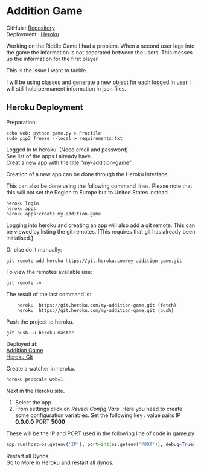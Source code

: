 # Addition Game

GitHub :  [Repository](https://github.com/abonello/addition_game)  
Deployment : [Heroku](https://my-addition-game.herokuapp.com/)  

Working on the Riddle Game I had a problem. When a second user logs into the game
the information is not separated between the users. This messes up the information
for the first player.

This is the issue I want to tackle.

I will be using classes and generate a new object for each logged in user. I will 
still hold permanent information in json files.


## Heroku Deployment

Preparation:
~~~~
echo web: python game.py > Procfile  
sudo pip3 freeze --local > requirements.txt
~~~~

Logged in to heroku. (Need email and password)  
See list of the apps I already have.   
Creat a new app with the title "my-addition-game".  

Creation of a new app can be done through the Heroku interface.


This can also be done using the following command lines. Please note that this
will not set the Region to Europe but to United States instead.
~~~~
heroku login
heroku apps
heroku apps:create my-addition-game
~~~~
  
Logging into heroku and creating an app will also add a git remote. This can be 
viewed by listing the git remotes. 
[This requires that git has already been initialised.]

Or else do it manually:
~~~~
git remote add heroku https://git.heroku.com/my-addition-game.git 
~~~~

To view the remotes available use:
~~~~
git remote -v
~~~~

The result of the last command is:
~~~~
    heroku  https://git.heroku.com/my-addition-game.git (fetch)
    heroku  https://git.heroku.com/my-addition-game.git (push)
~~~~

Push the project to heroku.
~~~~
git push -u heroku master
~~~~

Deployed at:  
[Addition Game](https://my-addition-game.herokuapp.com/)  
[Heroku Git](https://git.heroku.com/my-addition-game.git)

Create a watcher in heroku.
~~~~
heroku ps:scale web=1
~~~~




Next in the Heroku site. 
1. Select the app.
2. From settings click on *Reveal Config Vars*. 
    Here you need to create some configuration variables.
        Set the following key : value pairs
        IP **0.0.0.0**
        PORT **5000**

These will be the IP and PORT used in the following line of code in game.py
~~~~python
app.run(host=os.getenv('IP'), port=int(os.getenv('PORT')), debug=True)
~~~~

Restart all Dynos:  
Go to More in Heroku and restart all dynos.
